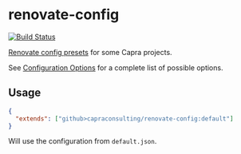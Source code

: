 # renovate-config

[![Build Status](https://jenkins.capra.tv/buildStatus/icon?job=cals-internal/renovate-config/master)](https://jenkins.capra.tv/job/cals-internal/job/renovate-config/job/master/)

[Renovate config presets](https://docs.renovatebot.com/config-presets/)
for some Capra projects.

See [Configuration Options](https://docs.renovatebot.com/configuration-options/)
for a complete list of possible options.

## Usage

```json
{
  "extends": ["github>capraconsulting/renovate-config:default"]
}
```

Will use the configuration from `default.json`.
